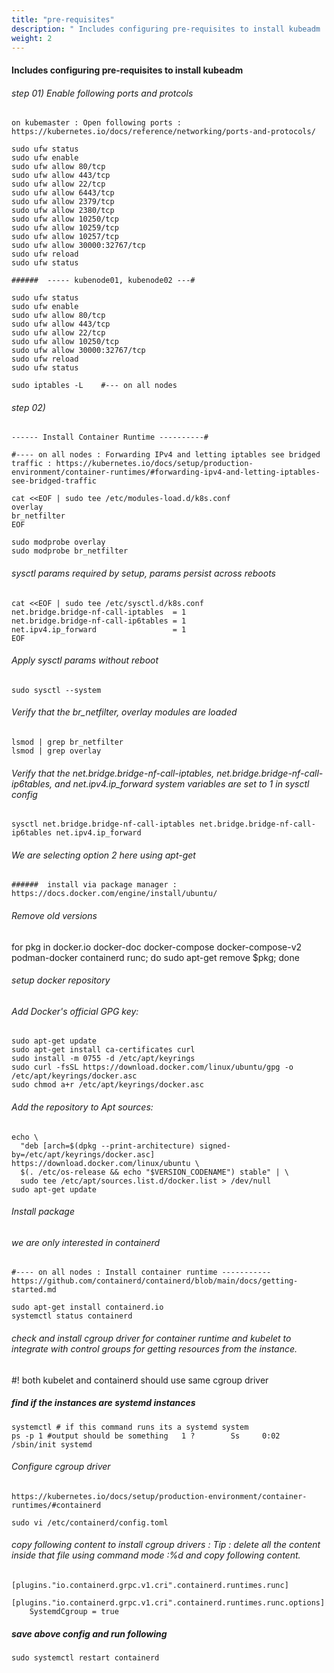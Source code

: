 ```yaml
---
title: "pre-requisites"
description: " Includes configuring pre-requisites to install kubeadm  "
weight: 2
---
```




####  Includes configuring pre-requisites to install kubeadm 

###### step 01) Enable following ports and protcols 

```
on kubemaster : Open following ports : https://kubernetes.io/docs/reference/networking/ports-and-protocols/

sudo ufw status
sudo ufw enable
sudo ufw allow 80/tcp
sudo ufw allow 443/tcp
sudo ufw allow 22/tcp
sudo ufw allow 6443/tcp
sudo ufw allow 2379/tcp
sudo ufw allow 2380/tcp
sudo ufw allow 10250/tcp
sudo ufw allow 10259/tcp
sudo ufw allow 10257/tcp
sudo ufw allow 30000:32767/tcp
sudo ufw reload
sudo ufw status

######  ----- kubenode01, kubenode02 ---#

sudo ufw status
sudo ufw enable
sudo ufw allow 80/tcp
sudo ufw allow 443/tcp
sudo ufw allow 22/tcp
sudo ufw allow 10250/tcp
sudo ufw allow 30000:32767/tcp
sudo ufw reload
sudo ufw status

sudo iptables -L    #--- on all nodes
```
###### step 02) 

```
------ Install Container Runtime ----------#

#---- on all nodes : Forwarding IPv4 and letting iptables see bridged traffic : https://kubernetes.io/docs/setup/production-environment/container-runtimes/#forwarding-ipv4-and-letting-iptables-see-bridged-traffic

cat <<EOF | sudo tee /etc/modules-load.d/k8s.conf
overlay
br_netfilter
EOF

sudo modprobe overlay
sudo modprobe br_netfilter
```

######  sysctl params required by setup, params persist across reboots
```
cat <<EOF | sudo tee /etc/sysctl.d/k8s.conf
net.bridge.bridge-nf-call-iptables  = 1
net.bridge.bridge-nf-call-ip6tables = 1
net.ipv4.ip_forward                 = 1
EOF
```

######  Apply sysctl params without reboot
```
sudo sysctl --system
```
######  Verify that the br_netfilter, overlay modules are loaded
```
lsmod | grep br_netfilter
lsmod | grep overlay
```
######  Verify that the net.bridge.bridge-nf-call-iptables, net.bridge.bridge-nf-call-ip6tables, and net.ipv4.ip_forward system variables are set to 1 in sysctl config
```
sysctl net.bridge.bridge-nf-call-iptables net.bridge.bridge-nf-call-ip6tables net.ipv4.ip_forward
```

######  We are selecting option 2 here using apt-get

```
######  install via package manager : https://docs.docker.com/engine/install/ubuntu/
```

######  Remove old versions
for pkg in docker.io docker-doc docker-compose docker-compose-v2 podman-docker containerd runc; do sudo apt-get remove $pkg; done

######  setup docker repository
######  Add Docker's official GPG key:

```
sudo apt-get update
sudo apt-get install ca-certificates curl
sudo install -m 0755 -d /etc/apt/keyrings
sudo curl -fsSL https://download.docker.com/linux/ubuntu/gpg -o /etc/apt/keyrings/docker.asc
sudo chmod a+r /etc/apt/keyrings/docker.asc
```
######  Add the repository to Apt sources:

```
echo \
  "deb [arch=$(dpkg --print-architecture) signed-by=/etc/apt/keyrings/docker.asc] https://download.docker.com/linux/ubuntu \
  $(. /etc/os-release && echo "$VERSION_CODENAME") stable" | \
  sudo tee /etc/apt/sources.list.d/docker.list > /dev/null
sudo apt-get update
```
######  Install package
###### we are only interested in containerd

```
#---- on all nodes : Install container runtime ----------- https://github.com/containerd/containerd/blob/main/docs/getting-started.md

sudo apt-get install containerd.io 
systemctl status containerd
```
######  check and install cgroup driver for container runtime and kubelet to integrate with control groups for getting resources from the instance.
#! both kubelet and containerd should use same cgroup driver
##### find if the instances are systemd instances
```
systemctl # if this command runs its a systemd system
ps -p 1 #output should be something   1 ?        Ss     0:02 /sbin/init systemd
```
######  Configure cgroup driver

```
https://kubernetes.io/docs/setup/production-environment/container-runtimes/#containerd

sudo vi /etc/containerd/config.toml
```
######  copy following content to install cgroup drivers : Tip : delete all the content inside that file using command mode :%d and copy following content. 
```
[plugins."io.containerd.grpc.v1.cri".containerd.runtimes.runc]
  [plugins."io.containerd.grpc.v1.cri".containerd.runtimes.runc.options]
    SystemdCgroup = true
```
##### save above config and run following
```
sudo systemctl restart containerd
```

